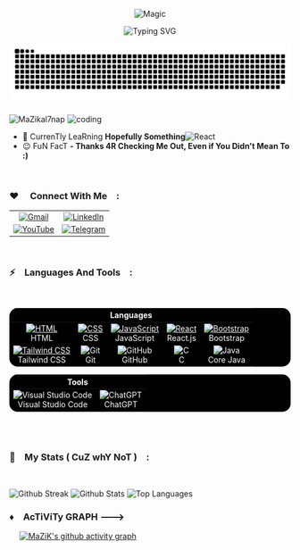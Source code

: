<p align="center">
  <img src="https://capsule-render.vercel.app/api?type=waving&color=auto&height=200&section=header&text=MAG❗K&fontSize=50&animation=fadeIn&fontAlignY=35&descAlignY=45" alt="Magic"></img>
</p>

<p align="center">
  <img src="https://readme-typing-svg.herokuapp.com?font=Architects+Daughter&color=7AF79A&size=30&lines=Heyyyy❗+iT's+MaGik🌟🎩✨❗...;A+FronTenD+🌐+DeVeLoPeR" alt="Typing SVG" />
</p>

<p align="center">
  <picture>
    <source
      media="(prefers-color-scheme: dark)"
      srcset="https://raw.githubusercontent.com/platane/snk/output/github-contribution-grid-snake-dark.svg"
    />
    <source
      media="(prefers-color-scheme: light)"
      srcset="https://raw.githubusercontent.com/platane/snk/output/github-contribution-grid-snake.svg"
    />
    <img
      alt="github contribution grid snake animation"
      src="https://raw.githubusercontent.com/platane/snk/output/github-contribution-grid-snake.svg"
    />
  </picture>
</p>

<img align="right" width="400" alt="coding" src="https://user-images.githubusercontent.com/74038190/238353480-219bcc70-f5dc-466b-9a60-29653d8e8433.gif">
<p align="left">
  <img 
    src="https://komarev.com/ghpvc/?username=MaZikal7nap&label=Profile%20views&color=0e75b6&style=flat" 
    alt="MaZikal7nap" 
    width="195" 
    height="auto" 
  />
</p>

- 🌱 CurrenTly LeaRning **Hopefully Something**<img src="https://techstack-generator.vercel.app/react-icon.svg" alt="React" width="40" height="30">
- 😉 FuN FacT **- Thanks 4R Checking Me Out, Even if You Didn't Mean To :)**
<br>

<h3 align="left"> ♥️ &emsp;Connect With Me&emsp;:</h3>

<table>
  <tr>
    <td align="center">
      <a href="mailto:" target="_blank">
        <img src="https://img.icons8.com/?size=100&id=6QtoKjRma1Cq&format=png&color=000000" alt="Gmail">
      </a>
    </td>
    <td align="center">
      <a href="" target="_blank">
        <img src="https://img.icons8.com/?size=100&id=TOYavqttjELT&format=png&color=000000" alt="LinkedIn">
      </a>
    </td>
  </tr>
  <tr>
    <td align="center">
      <a href="https://www.youtube.com/@Magic_z7" target="_blank">
        <img src="https://img.icons8.com/?size=100&id=0PaFy1V8I5DO&format=png&color=000000" alt="YouTube">
      </a>
    </td>
    <td align="center">
      <a href="https://t.me/MaGicaL7Nap" target="_blank">
        <img src="https://img.icons8.com/?size=100&id=83f77KNrbPyR&format=png&color=000000" alt="Telegram">
      </a>
    </td>
  </tr>
</table>

<br><h3 align="left"> ⚡&emsp;Languages And Tools&emsp;:</h3>&emsp;

<div align="center">
  <table style="background-color: black; color: white; border: none; border-radius: 15px; overflow: hidden;">
    <thead>
      <tr>
        <th colspan="5" align="center" style="color: white;">Languages</th>
      </tr>
    </thead>
    <tbody>
      <tr>
        <td align="center" style="border: none;">
          <a href="https://developer.mozilla.org/en-US/docs/Web/HTML" style="color: white;">
            <img src="https://cdn.worldvectorlogo.com/logos/html-1.svg" width="50" height="50" alt="HTML"/>
          </a>
          <br>HTML
        </td>
        <td align="center" style="border: none;">
          <a href="https://developer.mozilla.org/en-US/docs/Web/CSS" style="color: white;">
            <img src="https://cdn.worldvectorlogo.com/logos/css-3.svg" width="50" height="50" alt="CSS"/>
          </a>
          <br>CSS
        </td>
        <td align="center" style="border: none;">
          <a href="https://developer.mozilla.org/en-US/docs/Web/JavaScript" style="color: white;">
            <img src="https://techstack-generator.vercel.app/js-icon.svg" width="50" height="50" alt="JavaScript"/>
          </a>
          <br>JavaScript
        </td>
        <td align="center" style="border: none;">
          <a href="https://reactjs.org/" style="color: white;">
            <img src="https://techstack-generator.vercel.app/react-icon.svg" width="50" height="50" alt="React"/>
          </a>
          <br>React.js
        </td>
        <td align="center" style="border: none;">
          <a href="https://getbootstrap.com/" style="color: white;">
            <img src="https://img.icons8.com/?size=100&id=ZMc42tPbG32H&format=png&color=000000" width="50" height="50" alt="Bootstrap"/>
          </a>
          <br>Bootstrap
        </td>
      </tr>
      <tr>
        <td align="center" style="border: none;">
          <a href="https://tailwindcss.com/" style="color: white;">
            <img src="https://img.icons8.com/?size=100&id=FnnFuAIw4e8j&format=png&color=000000" width="50" height="50" alt="Tailwind CSS"/>
          </a>
          <br>Tailwind CSS
        </td>
        <td align="center" style="border: none;">
          <img src="https://skillicons.dev/icons?i=git" width="50" height="50" alt="Git"/><br>Git
        </td>
        <td align="center" style="border: none;">
          <img src="https://img.icons8.com/?size=100&id=lkh3AbJLmFpp&format=png&color=000000" width="50" height="50" alt="GitHub"/><br>GitHub
        </td>
        <td align="center" style="border: none;">
          <img src="https://img.icons8.com/?size=100&id=uh8SYqSly6Cc&format=png&color=000000" width="50" height="50" alt="C"/><br>C
        </td>
        <td align="center" style="border: none;">
          <img src="https://techstack-generator.vercel.app/java-icon.svg" width="50" height="50" alt="Java"/><br>Core Java
        </td>
      </tr>
    </tbody>
  </table>
</div>

<div align="center">
  <table style="background-color: black; color: white; border: none; border-radius: 15px; overflow: hidden;">
    <thead>
      <tr>
        <th colspan="2" align="center" style="color: white;">Tools</th>
      </tr>
    </thead>
    <tbody>
      <tr>
        <td align="center" style="border: none;">
          <img src="https://img.icons8.com/?size=100&id=XCNhMfBsqfX1&format=png&color=000000" width="50" height="50" alt="Visual Studio Code"/><br>Visual Studio Code
        </td>
        <td align="center" style="border: none;">
          <img src="https://img.icons8.com/?size=100&id=kTuxVYRKeKEY&format=png&color=000000" width="50" height="50" alt="ChatGPT"/><br>ChatGPT
        </td>
      </tr>
    </tbody>
  </table>
</div><br><br>

<h3> 🌟&emsp;My Stats ( CuZ whY NoT )&emsp;:</h3> <br>
  <div>
    <p>
      <img align="top" src="https://github-readme-streak-stats.herokuapp.com/?user=MaZikal7nap&&theme=radical" alt="Github Streak">
      <img src="https://github-readme-stats.vercel.app/api?username=MaZikal7nap&show_icons=true&theme=radical" alt="Github Stats">
      <img src="https://github-readme-stats.vercel.app/api/top-langs/?username=MaZikal7nap&theme=radical" alt="Top Languages">
  </div>
  
### ♦️&emsp;AcTiViTy GRAPH --->
&emsp;
[![MaZiK's github activity graph](https://github-readme-activity-graph.vercel.app/graph?username=MaZikal7nap&bg_color=1d1b1b&color=67f4fe&line=04ff00&point=df03fc&area=true&hide_border=true)](https://github.com/ashutosh00710/github-readme-activity-graph)&emsp;

